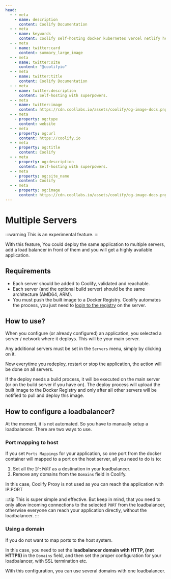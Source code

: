 ```yaml
---
head:
  - - meta
    - name: description
      content: Coolify Documentation
  - - meta
    - name: keywords
      content: coolify self-hosting docker kubernetes vercel netlify heroku render digitalocean aws gcp azure
  - - meta
    - name: twitter:card
      content: summary_large_image
  - - meta
    - name: twitter:site
      content: "@coolifyio"
  - - meta
    - name: twitter:title
      content: Coolify Documentation
  - - meta
    - name: twitter:description
      content: Self-hosting with superpowers.
  - - meta
    - name: twitter:image
      content: https://cdn.coollabs.io/assets/coolify/og-image-docs.png
  - - meta
    - property: og:type
      content: website
  - - meta
    - property: og:url
      content: https://coolify.io
  - - meta
    - property: og:title
      content: Coolify
  - - meta
    - property: og:description
      content: Self-hosting with superpowers.
  - - meta
    - property: og:site_name
      content: Coolify
  - - meta
    - property: og:image
      content: https://cdn.coollabs.io/assets/coolify/og-image-docs.png
---
```

# Multiple Servers
:::warning
This is an experimental feature.
:::

With this feature, You could deploy the same application to multiple servers, add a load balancer in front of them and you will get a highly available application.


## Requirements
- Each server should be added to Coolify, validated and reachable.
- Each server (and the optional build server) should be the same architecture (AMD64, ARM).
- You must push the built image to a Docker Registry. Coolify automates the process, you just need to [login to the registry](/docker/registry.md#docker-credentials) on the server.


## How to use?
When you configure (or already configured) an application, you selected a server / network where it deploys. This will be your main server.

Any additional servers must be set in the `Servers` menu, simply by clicking on it.

Now everytime you redeploy, restart or stop the application, the action will be done on all servers. 

If the deploy needs a build process, it will be executed on the main server (or on the build server if you have on). The deploy process will upload the built image to the Docker Registry and only after all other servers will be notified to pull and deploy this image.

## How to configure a loadbalancer?
At the moment, it is not automated. So you have to manually setup a loadbalancer. There are two ways to use.

### Port mapping to host
If you set `Ports Mappings` for your application, so one port from the docker container will mapped to a port on the host server, all you need to do is to:

1. Set all the `IP:PORT` as a destination in your loadbalancer.
2. Remove any domains from the `Domains` field in Coolify.

In this case, Coolify Proxy is not used as you can reach the application with IP:PORT

:::tip
This is super simple and effective. But keep in mind, that you need to only allow incoming connections to the selected `PORT` from the loadbalancer, otherwise everyone can reach your application directly, without the loadbalancer.
:::

### Using a domain
If you do not want to map ports to the host system.

In this case, you need to set the **loadbalancer domain with HTTP, (not HTTPS)** in the `Domains` field, and then set the proper configuration for your loadbalancer, with SSL termination etc.

With this configuration, you can use several domains with one loadbalancer.

